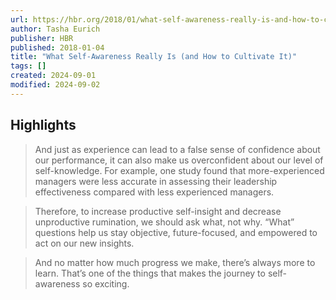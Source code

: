 ```yaml
---
url: https://hbr.org/2018/01/what-self-awareness-really-is-and-how-to-cultivate-it
author: Tasha Eurich
publisher: HBR
published: 2018-01-04
title: "What Self-Awareness Really Is (and How to Cultivate It)"
tags: []
created: 2024-09-01
modified: 2024-09-02
---
```


## Highlights

> And just as experience can lead to a false sense of confidence about our performance, it can also make us overconfident about our level of self-knowledge. For example, one study found that more-experienced managers were less accurate in assessing their leadership effectiveness compared with less experienced managers.

> Therefore, to increase productive self-insight and decrease unproductive rumination, we should ask what, not why. “What” questions help us stay objective, future-focused, and empowered to act on our new insights.

> And no matter how much progress we make, there’s always more to learn. That’s one of the things that makes the journey to self-awareness so exciting.

